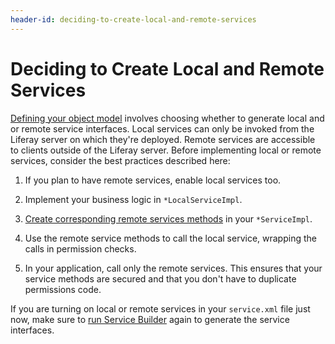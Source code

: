 ```yaml
---
header-id: deciding-to-create-local-and-remote-services
---
```


# Deciding to Create Local and Remote Services

[Defining your object model](/docs/7-1/tutorials/-/knowledge_base/t/defining-an-object-relational-map-with-service-builder)
involves choosing whether to generate local and or remote service interfaces.
Local services can only be invoked from the Liferay server on which they're
deployed. Remote services are accessible to clients outside of the Liferay
server. Before implementing local or remote services, consider the best
practices described here:

1.  If you plan to have remote services, enable local services too.

2.  Implement your business logic in `*LocalServiceImpl`. 

3.  [Create corresponding remote services methods](/docs/7-1/tutorials/-/knowledge_base/t/creating-remote-services)
    in your `*ServiceImpl`.

4.  Use the remote service methods to call the local service, wrapping the calls
    in permission checks. 

5.  In your application, call only the remote services. This ensures that
    your service methods are secured and that you don't have to duplicate
    permissions code.

If you are turning on local or remote services in your `service.xml` file just
now, make sure to
[run Service Builder](/docs/7-1/tutorials/-/knowledge_base/t/running-service-builder)
again to generate the service interfaces. 
